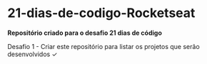 # 21-dias-de-codigo-Rocketseat
<b> Repositório criado para o desafio 21 dias de código </b>


Desafio 1 - Criar este repositório para listar os projetos que serão desenvolvidos ✓
